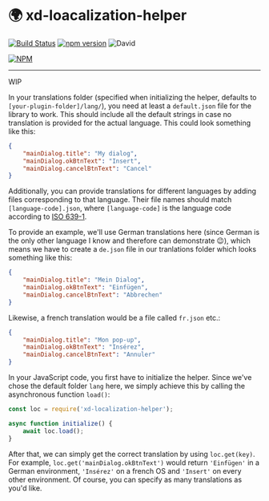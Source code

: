 # :earth_africa: xd-loacalization-helper


[![Build Status](https://travis-ci.com/pklaschka/xd-localization-helper.svg?branch=master)](https://travis-ci.com/pklaschka/xd-localization-helper)
[![npm version](https://badge.fury.io/js/xd-localization-helper.svg)](https://badge.fury.io/js/xd-localization-helper)
![David](https://img.shields.io/david/pklaschka/xd-localization-helper.svg)


[![NPM](https://nodei.co/npm/xd-localization-helper.png?downloads=true&downloadRank=true&stars=true)](https://nodei.co/npm/xd-localization-helper/)


---

WIP

In your translations folder (specified when initializing the helper, defaults to `[your-plugin-folder]/lang/`), you need at least a `default.json` file for the library to work. This should include all the default strings in case no translation is provided for the actual language. This could look something like this:

```json
{
    "mainDialog.title": "My dialog",
    "mainDialog.okBtnText": "Insert",
    "mainDialog.cancelBtnText": "Cancel"
}
```

Additionally, you can provide translations for different languages by adding files corresponding to that language. Their file names should match `[language-code].json`, where `[language-code]` is the language code according to [ISO 639-1](https://en.wikipedia.org/wiki/List_of_ISO_639-1_codes).

To provide an example, we'll use German translations here (since German is the only other language I know and therefore can demonstrate :wink:), which means we have to create a `de.json` file in our tranlations folder which looks something like this:

```json
{
    "mainDialog.title": "Mein Dialog",
    "mainDialog.okBtnText": "Einfügen",
    "mainDialog.cancelBtnText": "Abbrechen"
}
```

Likewise, a french translation would be a file called `fr.json` etc.:

```json
{
    "mainDialog.title": "Mon pop-up",
    "mainDialog.okBtnText": "Insérez",
    "mainDialog.cancelBtnText": "Annuler"
}
```

In your JavaScript code, you first have to initialize the helper. Since we've chose the default folder `lang` here, we simply achieve this by calling the asynchronous function `load()`:

```javascript
const loc = require('xd-localization-helper');

async function initialize() {
    await loc.load();    
}
```

After that, we can simply get the correct translation by using `loc.get(key)`. For example, `loc.get('mainDialog.okBtnText')` would return `'Einfügen'` in a German environment, `'Insérez'` on a french OS and `'Insert'` on every other environment. Of course, you can specify as many translations as you'd like.